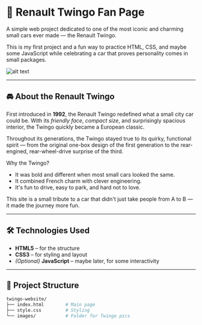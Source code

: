 # 🚗 Renault Twingo Fan Page

A simple web project dedicated to one of the most iconic and charming small cars ever made — the Renault Twingo.

This is my first project and a fun way to practice HTML, CSS, and maybe some JavaScript while celebrating a car that proves personality comes in small packages.

![alt text](https://twingo.guide/assets/images/image21.jpg?v=bd5002c5)

---

## 🚘 About the Renault Twingo

First introduced in **1992**, the Renault Twingo redefined what a small city car could be. With its *friendly face*, *compact size*, and surprisingly spacious interior, the Twingo quickly became a European classic. 

Throughout its generations, the Twingo stayed true to its quirky, functional spirit — from the original one-box design of the first generation to the rear-engined, rear-wheel-drive surprise of the third.

Why the Twingo?

- It was bold and different when most small cars looked the same.
- It combined French charm with clever engineering.
- It's fun to drive, easy to park, and hard not to love.

This site is a small tribute to a car that didn't just take people from A to B — it made the journey more fun.

---

## 🛠️ Technologies Used

- **HTML5** – for the structure
- **CSS3** – for styling and layout
- *(Optional)* **JavaScript** – maybe later, for some interactivity

---

## 📁 Project Structure

```bash
twingo-website/
├── index.html        # Main page
├── style.css         # Styling
└── images/           # Folder for Twingo pics
